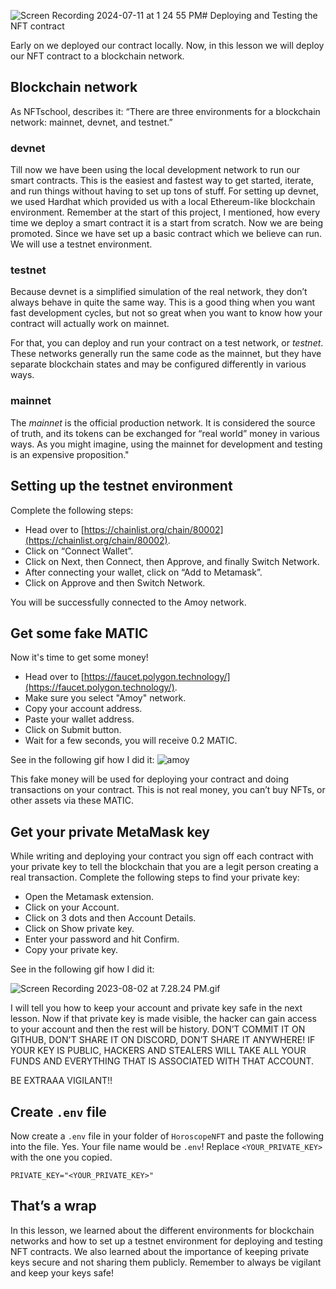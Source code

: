 ![Screen Recording 2024-07-11 at 1 24 55 PM](https://github.com/0xmetaschool/Learning-Projects/assets/130544719/f333e89c-f952-40ad-bb6a-a2735fd67380)# Deploying and Testing the NFT contract

Early on we deployed our contract locally. Now, in this lesson we will deploy our NFT contract to a blockchain network.

## Blockchain network

As NFTschool, describes it: “There are three environments for a blockchain network: mainnet, devnet, and testnet.”

### devnet

Till now we have been using the local development network to run our smart contracts. This is the easiest and fastest way to get started, iterate, and run things without having to set up tons of stuff. For setting up devnet, we used Hardhat which provided us with a local Ethereum-like blockchain environment. Remember at the start of this project, I mentioned, how every time we deploy a smart contract it is a start from scratch. Now we are being promoted. Since we have set up a basic contract which we believe can run. We will use a testnet environment.

### testnet

Because devnet is a simplified simulation of the real network, they don’t always behave in quite the same way. This is a good thing when you want fast development cycles, but not so great when you want to know how your contract will actually work on mainnet.

For that, you can deploy and run your contract on a test network, or  *testnet*. These networks generally run the same code as the mainnet, but they have separate blockchain states and may be configured differently in various ways.

### mainnet

The *mainnet* is the official production network. It is considered the source of truth, and its tokens can be exchanged for “real world” money in various ways. As you might imagine, using the mainnet for development and testing is an expensive proposition."

## Setting up the testnet environment

Complete the following steps:

- Head over to [https://chainlist.org/chain/80002](https://chainlist.org/chain/80002).
- Click on “Connect Wallet”.
- Click on Next, then Connect, then Approve, and finally Switch Network.
- After connecting your wallet, click on “Add to Metamask”.
- Click on Approve and then Switch Network.

You will be successfully connected to the Amoy network.

## Get some fake MATIC

Now it's time to get some money! 

- Head over to [https://faucet.polygon.technology/](https://faucet.polygon.technology/).
- Make sure you select "Amoy" network.
- Copy your account address.
- Paste your wallet address.
- Click on Submit button.
- Wait for a few seconds, you will receive 0.2 MATIC.

See in the following gif how I did it:
![amoy](https://github.com/0xmetaschool/Learning-Projects/assets/130544719/c7d69e7e-ef32-47fb-b8b0-12d5b8227d01)


This fake money will be used for deploying your contract and doing transactions on your contract. This is not real money, you can’t buy NFTs, or other assets via these MATIC.

## Get your private MetaMask key

While writing and deploying your contract you sign off each contract with your private key to tell the blockchain that you are a legit person creating a real transaction. Complete the following steps to find your private key:

- Open the Metamask extension.
- Click on your Account.
- Click on 3 dots and then Account Details.
- Click on Show private key.
- Enter your password and hit Confirm.
- Copy your private key.

See in the following gif how I did it:

![Screen Recording 2023-08-02 at 7.28.24 PM.gif](https://github.com/0xmetaschool/Learning-Projects/blob/main/assests_for_all/assests_for_horoscope/2.%20Writing%20and%20Deploying%20Basic%20Contract/3.%20Deploying%20and%20Testing%20NFT%20contract/Screen_Recording_2023-08-02_at_7.28.24_PM.gif?raw=true)

I will tell you how to keep your account and private key safe in the next lesson. Now if that private key is made visible, the hacker can gain access to your account and then the rest will be history. DON’T COMMIT IT ON GITHUB, DON'T SHARE IT ON DISCORD, DON’T SHARE IT ANYWHERE! IF YOUR KEY IS PUBLIC, HACKERS AND STEALERS WILL TAKE ALL YOUR FUNDS AND EVERYTHING THAT IS ASSOCIATED WITH THAT ACCOUNT.

BE EXTRAAA VIGILANT!!

## Create `.env` file

Now create a `.env` file in your folder of `HoroscopeNFT` and paste the following into the file. Yes. Your file name would be `.env`! Replace `<YOUR_PRIVATE_KEY>` with the one you copied.

```
PRIVATE_KEY="<YOUR_PRIVATE_KEY>"
```

## That’s a wrap

In this lesson, we learned about the different environments for blockchain networks and how to set up a testnet environment for deploying and testing NFT contracts. We also learned about the importance of keeping private keys secure and not sharing them publicly. Remember to always be vigilant and keep your keys safe!
